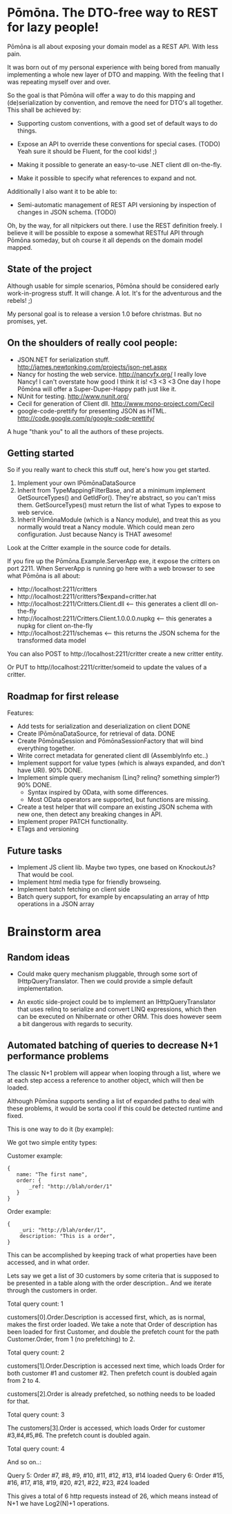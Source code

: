 ﻿# Pōmōna. The DTO-free way to REST for lazy people!

Pōmōna is all about exposing your domain model as a REST API. With less pain.

It was born out of my personal experience with being bored from manually implementing
a whole new layer of DTO and mapping. With the feeling that I was repeating myself over
and over.

So the goal is that Pōmōna will offer a way to do this mapping and (de)serialization
by convention, and remove the need for DTO's all together. This shall be achieved by:

* Supporting custom conventions, with a good set of default ways to do things.

* Expose an API to override these conventions for special cases. (TODO)
  Yeah sure it should be Fluent, for the cool kids! ;)

* Making it possible to generate an easy-to-use .NET client dll on-the-fly.

* Make it possible to specify what references to expand and not.

Additionally I also want it to be able to:

* Semi-automatic management of REST API versioning by inspection of changes in JSON schema. (TODO)

Oh, by the way, for all nitpickers out there. I use the REST definition freely. I believe
it will be possible to expose a somewhat RESTful API through Pōmōna someday, but oh course
it all depends on the domain model mapped.

## State of the project

Although usable for simple scenarios, Pōmōna should be considered early work-in-progress stuff.
It will change. A lot. It's for the adventurous and the rebels! ;)

My personal goal is to release a version 1.0 before christmas. But no promises, yet.

## On the shoulders of really cool people:

* JSON.NET for serialization stuff. http://james.newtonking.com/projects/json-net.aspx
* Nancy for hosting the web service. http://nancyfx.org/
  I really love Nancy! I can't overstate how good I think it is! <3 <3 <3
  One day I hope Pōmōna will offer a Super-Duper-Happy path just like it.
* NUnit for testing. http://www.nunit.org/
* Cecil for generation of Client dll. http://www.mono-project.com/Cecil
* google-code-prettify for presenting JSON as HTML. http://code.google.com/p/google-code-prettify/ 

A huge "thank you" to all the authors of these projects.

## Getting started

So if you really want to check this stuff out, here's how you get started.

1. Implement your own IPōmōnaDataSource
2. Inherit from TypeMappingFilterBase, and at a minimum implement GetSourceTypes() and GetIdFor().
   They're abstract, so you can't miss them.
   GetSourceTypes() must return the list of what Types to expose to web service.
3. Inherit PōmōnaModule (which is a Nancy module), and treat this as you normally would treat a Nancy module.
   Which could mean zero configuration. Just because Nancy is THAT awesome!

Look at the Critter example in the source code for details.

If you fire up the Pōmōna.Example.ServerApp exe, it expose the critters on port 2211.
When ServerApp is running go here with a web browser to see what Pōmōna is all about:

* http://localhost:2211/critters
* http://localhost:2211/critters?$expand=critter.hat
* http://localhost:2211/Critters.Client.dll <-- this generates a client dll on-the-fly
* http://localhost:2211/Critters.Client.1.0.0.0.nupkg <-- this generates a nupkg for client on-the-fly
* http://localhost:2211/schemas <-- this returns the JSON schema for the transformed data model

You can also POST to http://localhost:2211/critter create a new critter entity.

Or PUT to http//localhost:2211/critter/someid to update the values of a critter.

## Roadmap for first release

Features:
* Add tests for serialization and deserialization on client DONE
* Create IPōmōnaDataSource, for retrieval of data. DONE
* Create PōmōnaSession and PōmōnaSessionFactory that will bind everything together.
* Write correct metadata for generated client dll (AssemblyInfo etc..)
* Implement support for value types (which is always expanded, and don't have URI). 90% DONE.
* Implement simple query mechanism (Linq? relinq? something simpler?) 90% DONE.
  * Syntax inspired by OData, with some differences.
  * Most OData operators are supported, but functions are missing.
* Create a test helper that will compare an existing JSON schema with new one,
  then detect any breaking changes in API.
* Implement proper PATCH functionality.
* ETags and versioning

## Future tasks

* Implement JS client lib. Maybe two types, one based on KnockoutJs? That would be cool.
* Implement html media type for friendly browseing.
* Implement batch fetching on client side
* Batch query support, for example by encapsulating an array of http operations in a JSON array


# Brainstorm area

## Random ideas

* Could make query mechanism pluggable, through some sort of IHttpQueryTranslator.
  Then we could provide a simple default implementation.

* An exotic side-project could be to implement an IHttpQueryTranslator that uses relinq
  to serialize and convert LINQ expressions, which then can be executed on Nhibernate or other ORM.
  This does however seem a bit dangerous with regards to security.

## Automated batching of queries to decrease N+1 performance problems

The classic N+1 problem will appear when looping through a list, where we at each step
access a reference to another object, which will then be loaded.

Although Pōmōna supports sending a list of expanded paths to deal with these problems,
it would be sorta cool if this could be detected runtime and fixed.

This is one way to do it (by example):

We got two simple entity types:

Customer example:

    {
       name: "The first name",
       order: {
           _ref: "http://blah/order/1"
       }
    }

Order example:

    {
        _uri: "http://blah/order/1",
        description: "This is a order",
    }

This can be accomplished by keeping track of what properties have been accessed, and in what order.

Lets say we get a list of 30 customers by some criteria that is supposed to be presented
in a table along with the order description.. And we iterate through the customers in order.

Total query count: 1

customers[0].Order.Description is accessed first, which, as is normal, makes the first order loaded.
We take a note that Order of description has been loaded for first Customer, and double the prefetch
count for the path Customer.Order, from 1 (no prefetching) to 2.

Total query count: 2

customers[1].Order.Description is accessed next time, which loads Order for both customer #1 and customer #2.
Then prefetch count is doubled again from 2 to 4.

customers[2].Order is already prefetched, so nothing needs to be loaded for that.

Total query count: 3

The customers[3].Order is accessed, which loads Order for customer #3,#4,#5,#6. The prefetch count is
doubled again.

Total query count: 4

And so on..:

Query 5: Order #7, #8, #9, #10, #11, #12, #13, #14 loaded
Query 6: Order #15, #16, #17, #18, #19, #20, #21, #22, #23, #24 loaded

This gives a total of 6 http requests instead of 26, which means instead of N+1 we have Log2(N)+1 operations.
